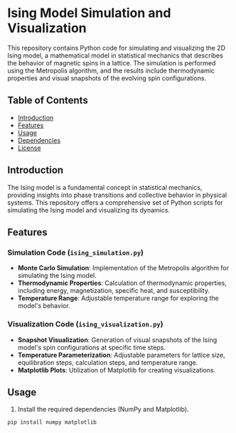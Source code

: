 # Ising Model Simulation and Visualization

This repository contains Python code for simulating and visualizing the 2D Ising model, a mathematical model in statistical mechanics that describes the behavior of magnetic spins in a lattice. The simulation is performed using the Metropolis algorithm, and the results include thermodynamic properties and visual snapshots of the evolving spin configurations.

## Table of Contents

- [Introduction](#introduction)
- [Features](#features)
- [Usage](#usage)
- [Dependencies](#dependencies)
- [License](#license)

## Introduction

The Ising model is a fundamental concept in statistical mechanics, providing insights into phase transitions and collective behavior in physical systems. This repository offers a comprehensive set of Python scripts for simulating the Ising model and visualizing its dynamics.

## Features

### Simulation Code (`ising_simulation.py`)

- **Monte Carlo Simulation**: Implementation of the Metropolis algorithm for simulating the Ising model.
- **Thermodynamic Properties**: Calculation of thermodynamic properties, including energy, magnetization, specific heat, and susceptibility.
- **Temperature Range**: Adjustable temperature range for exploring the model's behavior.

### Visualization Code (`ising_visualization.py`)

- **Snapshot Visualization**: Generation of visual snapshots of the Ising model's spin configurations at specific time steps.
- **Temperature Parameterization**: Adjustable parameters for lattice size, equilibration steps, calculation steps, and temperature range.
- **Matplotlib Plots**: Utilization of Matplotlib for creating visualizations.

## Usage

1. Install the required dependencies (NumPy and Matplotlib).

```bash
pip install numpy matplotlib

